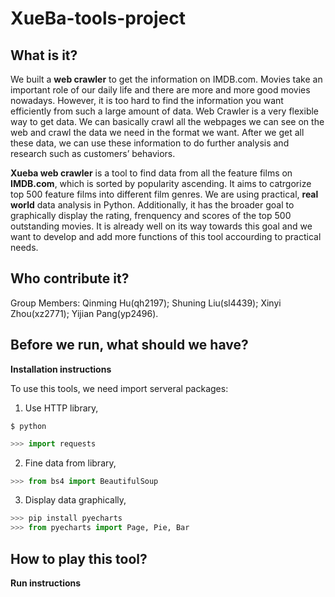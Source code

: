 # XueBa-tools-project


## What is it?
We built a **web crawler** to get the information on IMDB.com. 
Movies take an important role of our daily life and there are more and more good movies nowadays. However, it is too hard to find the information you want efficiently from such a large amount of data. 
Web Crawler is a very flexible way to get data. We can basically crawl all the webpages we can see on the web and crawl the data we need in the format we want. After we get all these data, we can use these information to do further analysis and research such as customers’ behaviors.

**Xueba web crawler** is a tool to find data from all the feature films on **IMDB.com**, which is sorted by popularity ascending. It aims to catrgorize top 500 feature films into different film genres. We are using practical, **real world** data analysis in Python. Additionally, it has the broader goal to graphically display the rating, frenquency and scores of the top 500 outstanding movies. It is already well on its way towards this goal and we want to develop and add more functions of this tool accourding to practical needs. 


## Who contribute it?
Group Members: Qinming Hu(qh2197);
               Shuning Liu(sl4439);
               Xinyi Zhou(xz2771);
               Yijian Pang(yp2496).
               

## Before we run, what should we have?

**Installation instructions**

To use this tools, we need import serveral packages:
1. Use HTTP library,
```shell
$ python
```
```python
>>> import requests 
```
2. Fine data from library,
```python
>>> from bs4 import BeautifulSoup
```
3. Display data graphically,
```python
>>> pip install pyecharts
>>> from pyecharts import Page, Pie, Bar
```

## How to play this tool?

**Run instructions**




